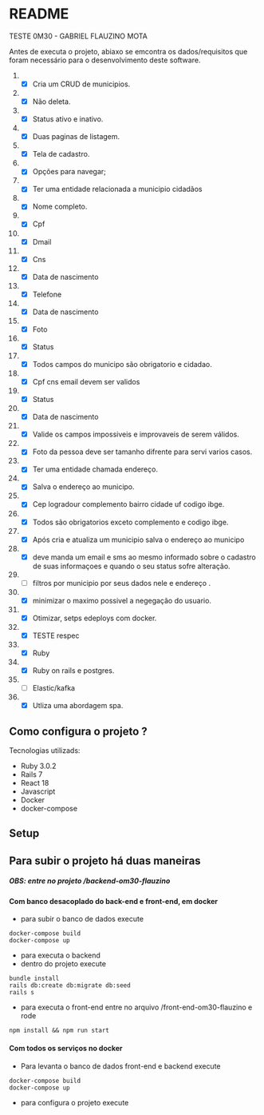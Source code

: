 # README
TESTE 0M30 - GABRIEL FLAUZINO MOTA

Antes de executa o projeto, abiaxo se emcontra os dados/requisitos que foram necessário 
para o desenvolvimento deste software.


1. - [x] Cria um CRUD de municipios.
2. - [x] Não deleta.
3. - [x] Status ativo e inativo.
5. - [x] Duas paginas de listagem.
6. - [x] Tela de cadastro.
7. - [x] Opções para navegar;
8. - [x] Ter uma entidade relacionada a municipio cidadãos
9. - [x] Nome completo.
10. - [x] Cpf 
11. - [x] Dmail
12. - [x] Cns
13. - [x] Data de nascimento
14. - [x] Telefone
15. - [x] Data de nascimento
16. - [x] Foto 
17. - [x] Status 
18. - [x] Todos campos do municipo são obrigatorio e cidadao.
19. - [x] Cpf cns email devem ser validos  
20. - [x] Status
21. - [x] Data de nascimento 
22. - [x] Valide os campos impossiveis e improvaveis de serem válidos. 
23. - [x] Foto da pessoa deve ser tamanho difrente para servi varios casos.
24. - [x] Ter uma entidade chamada endereço.
25. - [x] Salva o endereço ao municipo.
25. - [x] Cep logradour complemento bairro cidade uf codigo ibge.
25. - [x] Todos são obrigatorios exceto complemento e codigo ibge.
25. - [x] Após cria e atualiza um municipio salva o endereço ao municipo
25. - [x] deve manda um email e sms ao mesmo informado sobre o cadastro de suas informaçoes e quando o seu status sofre alteração.
25. - [ ] filtros por municipio por seus dados nele e endereço .
25. - [x] minimizar o maximo possivel a negegação do usuario.
25. - [x] Otimizar, setps edeploys com docker.
25. - [x] TESTE respec
25. - [x] Ruby
25. - [x] Ruby on rails e postgres.
25. - [ ] Elastic/kafka
25. - [x] Utliza uma abordagem spa.

## Como configura o projeto ?

Tecnologias utilizads:
- Ruby 3.0.2
- Rails 7
- React 18
- Javascript
- Docker
- docker-compose

## Setup

Para subir o projeto há duas maneiras
---
##### OBS: entre no projeto /backend-om30-flauzino
#### Com banco desacoplado do back-end e front-end, em docker
  * para subir o banco de dados execute
```shell
docker-compose build
docker-compose up
```
*  para executa o backend
  * dentro do projeto execute
```shell
bundle install 
rails db:create db:migrate db:seed 
rails s
```
* para executa o front-end entre no arquivo /front-end-om30-flauzino e rode
```shell
npm install && npm run start 
```
#### Com todos os serviços no docker
* Para levanta o banco de dados front-end e backend execute
```shell
docker-compose build
docker-compose up
```
* para configura o projeto execute

##
